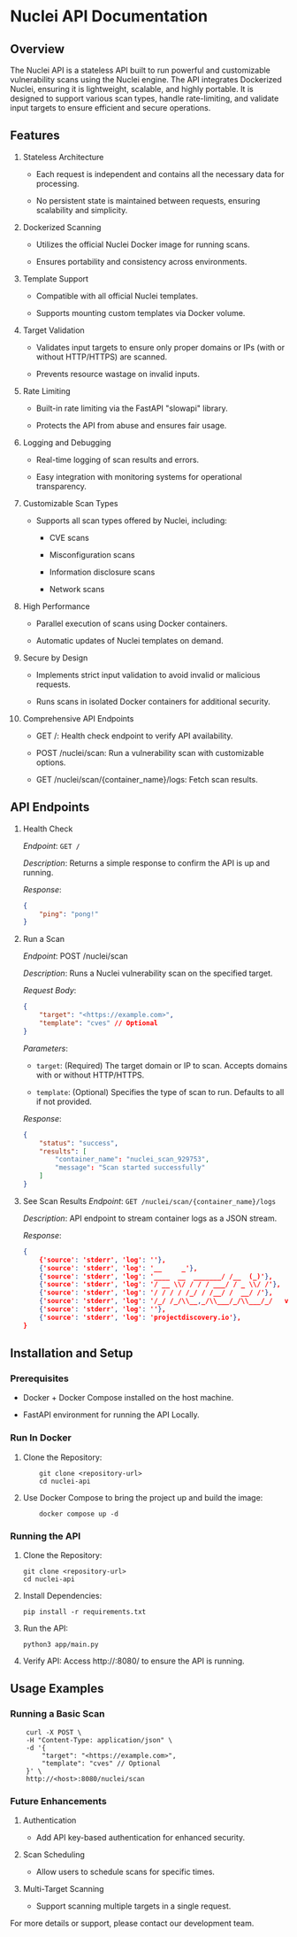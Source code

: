 # Nuclei API Documentation

## Overview

The Nuclei API is a stateless API built to run powerful and customizable vulnerability scans using the Nuclei engine. The API integrates Dockerized Nuclei, ensuring it is lightweight, scalable, and highly portable. It is designed to support various scan types, handle rate-limiting, and validate input targets to ensure efficient and secure operations.

## Features

1. Stateless Architecture

    * Each request is independent and contains all the necessary data for processing.

    * No persistent state is maintained between requests, ensuring scalability and simplicity.

2. Dockerized Scanning

    * Utilizes the official Nuclei Docker image for running scans.

    * Ensures portability and consistency across environments.

3. Template Support

    * Compatible with all official Nuclei templates.

    * Supports mounting custom templates via Docker volume.

4. Target Validation

    * Validates input targets to ensure only proper domains or IPs (with or without HTTP/HTTPS) are scanned.

    * Prevents resource wastage on invalid inputs.

5. Rate Limiting

    * Built-in rate limiting via the FastAPI "slowapi" library.

    * Protects the API from abuse and ensures fair usage.

6. Logging and Debugging

    * Real-time logging of scan results and errors.

    * Easy integration with monitoring systems for operational transparency.

7. Customizable Scan Types

    * Supports all scan types offered by Nuclei, including:

        * CVE scans

        * Misconfiguration scans

        * Information disclosure scans

        * Network scans

8. High Performance

    * Parallel execution of scans using Docker containers.

    * Automatic updates of Nuclei templates on demand.

9. Secure by Design

    * Implements strict input validation to avoid invalid or malicious requests.

    * Runs scans in isolated Docker containers for additional security.

10. Comprehensive API Endpoints

    * GET /: Health check endpoint to verify API availability.

    * POST /nuclei/scan: Run a vulnerability scan with customizable options.

    * GET /nuclei/scan/{container_name}/logs: Fetch scan results.

## API Endpoints

1. Health Check

    *Endpoint*: `GET /`

    *Description*:
        Returns a simple response to confirm the API is up and running.

    *Response*:

    ```json
    {
        "ping": "pong!"
    }
    ```

2. Run a Scan

    *Endpoint*: POST /nuclei/scan

    *Description*:
    Runs a Nuclei vulnerability scan on the specified target.

    *Request Body*:

    ```json
    {
        "target": "<https://example.com>",
        "template": "cves" // Optional
    }
    ```

    *Parameters*:

    * `target`: (Required) The target domain or IP to scan. Accepts domains with or without HTTP/HTTPS.

    * `template`: (Optional) Specifies the type of scan to run. Defaults to all if not provided.

    *Response*:

    ```json
    {
        "status": "success",
        "results": [
            "container_name": "nuclei_scan_929753",
            "message": "Scan started successfully"
        ]
    }
    ```

3. See Scan Results
    *Endpoint*: `GET /nuclei/scan/{container_name}/logs`

    *Description*:
    API endpoint to stream container logs as a JSON stream.

    *Response*:

    ```json
    {
        {'source': 'stderr', 'log': ''},
        {'source': 'stderr', 'log': '__     _'},
        {'source': 'stderr', 'log': '____  __  _______/ /__  (_)'},
        {'source': 'stderr', 'log': '/ __ \\/ / / / ___/ / _ \\/ /'},
        {'source': 'stderr', 'log': '/ / / / /_/ / /__/ /  __/ /'},
        {'source': 'stderr', 'log': '/_/ /_/\\__,_/\\___/_/\\___/_/   v3.3.8'},
        {'source': 'stderr', 'log': ''},
        {'source': 'stderr', 'log': 'projectdiscovery.io'},
    }
    ```

## Installation and Setup

### Prerequisites

* Docker + Docker Compose installed on the host machine.

* FastAPI environment for running the API Locally.

### Run In Docker

1. Clone the Repository:

    ```shell
        git clone <repository-url>
        cd nuclei-api
    ```

2. Use Docker Compose to bring the project up and build the image:

    ```shell
        docker compose up -d
    ```

### Running the API

1. Clone the Repository:

    ```shell
    git clone <repository-url>
    cd nuclei-api
    ```

2. Install Dependencies:

    ```shell
    pip install -r requirements.txt
    ```

3. Run the API:

    ```shell
    python3 app/main.py
    ```

4. Verify API:
    Access http://<host>:8080/ to ensure the API is running.

## Usage Examples

### Running a Basic Scan

```shell
    curl -X POST \
    -H "Content-Type: application/json" \
    -d '{
        "target": "<https://example.com>",
        "template": "cves" // Optional
    }' \
    http://<host>:8080/nuclei/scan
```

### Future Enhancements

1. Authentication

    * Add API key-based authentication for enhanced security.

2. Scan Scheduling

    * Allow users to schedule scans for specific times.

3. Multi-Target Scanning

    * Support scanning multiple targets in a single request.

For more details or support, please contact our development team.
